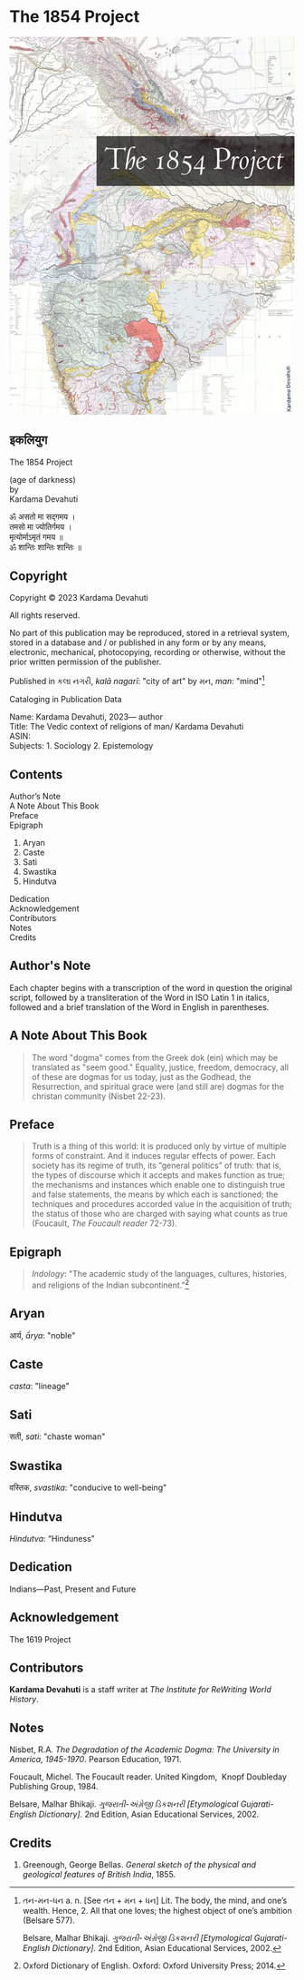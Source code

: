# The 1854 Project

![img](The1854Project.jpg)

## इकलियुग

The 1854 Project

(age of darkness)<br>
by<br>
Kardama Devahuti<br>

ॐ असतो मा सद्गमय ।<br>
तमसो मा ज्योतिर्गमय ।<br>
मृत्योर्माऽमृतं गमय ॥<br>
ॐ शान्तिः शान्तिः शान्तिः ॥ <br>

## Copyright

Copyright © 2023 Kardama Devahuti

All rights reserved.

No part of this publication may be reproduced, stored in a retrieval
system, stored in a database and / or published in any form or by any
means, electronic, mechanical, photocopying, recording or otherwise,
without the prior written permission of the publisher.

Published in  કલા નગરી, *kalā nagarī*: "city of art" by મન, *man*: "mind"[^1]

Cataloging in Publication Data

Name: Kardama Devahuti, 2023— author<br>
Title: The Vedic context of religions of man/ Kardama Devahuti<br>
ASIN:<br>
Subjects: 1. Sociology 2. Epistemology

## Contents

Author’s Note <br>
A Note About This Book <br>
Preface <br>
Epigraph <br>

1. Aryan
2. Caste
3. Sati
4. Swastika
5. Hindutva

Dedication <br>
Acknowledgement <br>
Contributors <br>
Notes <br>
Credits <br>
   
## Author's Note

Each chapter begins with a transcription of the word in question the original script, followed by a transliteration of the Word in ISO Latin 1 in italics, followed and a brief translation of the Word in English in parentheses.

## A Note About This Book

> The word "dogma" comes from the Greek dok (ein) which may be translated as "seem good."
> Equality, justice, freedom, democracy, all of these are dogmas for us today, just as
> the Godhead, the Resurrection, and spiritual grace were (and still are)
> dogmas for the christan community (Nisbet 22-23).

## Preface 	

>Truth is a thing of this world: it is produced only by virtue of multiple
>forms of constraint.  And it induces regular effects of power.  Each society
>has its regime of truth, its “general politics” of truth: that is, the types
>of discourse which it accepts and makes function as true; the mechanisms and
>instances which enable one to distinguish true and false statements, the means
>by which each is sanctioned; the techniques and procedures accorded value in
>the acquisition of truth; the status of those who are charged with saying
>what counts as true (Foucault, *The Foucault reader* 72-73).

## Epigraph 

>*Indology*: "The academic study of the languages, cultures, histories, and religions of the Indian subcontinent."[^2]

## Aryan

आर्य, *ā́rya*: "noble"

## Caste

 *casta*: "lineage"

## Sati

सती, *sati*: "chaste woman"

## Swastika

वस्तिक, *svastika*: "conducive to well-being"

## Hindutva

*Hindutva*: “Hinduness"

## Dedication 

Indians—Past, Present and Future

## Acknowledgement

The 1619 Project

## Contributors 

**Kardama Devahuti** is a staff writer at *The Institute for ReWriting World History*. 

## Notes 

  Nisbet, R.A. *The Degradation of the Academic Dogma: The 
    University in America, 1945-1970*. Pearson Education, 1971.

  Foucault, Michel. The Foucault reader. United Kingdom, 
    Knopf Doubleday Publishing Group, 1984.

  Belsare, Malhar Bhikaji. *ગુજરાતી-અંગ્રેજી ડિકશનરી [Etymological
    Gujarati-English Dictionary].* 2nd Edition, Asian Educational
    Services, 2002.
    
[^1]: તન-મન-ધન a. n. [See તન + મન + ધન] Lit. The body, the mind, and
    one’s wealth. Hence, 2. All that one loves; the highest object of
    one’s ambition (Belsare 577).

    Belsare, Malhar Bhikaji. *ગુજરાતી-અંગ્રેજી ડિકશનરી [Etymological
    Gujarati-English Dictionary].* 2nd Edition, Asian Educational
    Services, 2002.

[^2]: Oxford Dictionary of English. Oxford: Oxford University Press; 2014.
    
## Credits 

1. Greenough, George Bellas. *General sketch of the physical and geological features of British India*, 1855.

